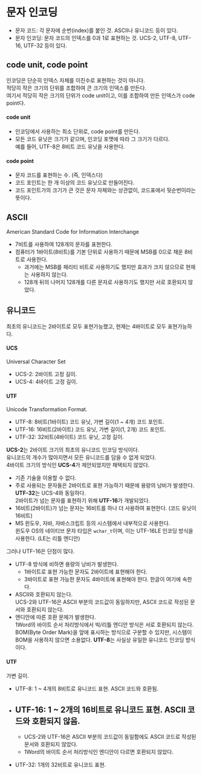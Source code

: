 # 문자 인코딩
- 문자 코드: 각 문자에 순번(index)를 붙인 것. ASCII나 유니코드 등이 있다.
- 문자 인코딩: 문자 코드의 인덱스를 0과 1로 표현하는 것. UCS-2, UTF-8, UTF-16, UTF-32 등이 있다.

## code unit, code point
인코딩은 단순히 인덱스 자체를 이진수로 표현하는 것이 아니다.  
적당히 작은 크기의 단위를 조합하여 큰 크기의 인덱스를 만든다.  
여기서 적당히 작은 크기의 단위가 code unit이고, 이를 조합하여 만든 인덱스가 code point다.
#### code unit
- 인코딩에서 사용하는 최소 단위로, code point를 만든다.
- 모든 코드 유닛은 크기가 같으며, 인코딩 포맷에 따라 그 크기가 다르다.  
예를 들어, UTF-8은 8비트 코드 유닛을 사용한다.
#### code point
- 문자 코드를 표현하는 수. (즉, 인덱스다)  
- 코드 포인트는 한 개 이상의 코드 유닛으로 만들어진다.
- 코드 포인트가의 크기가 큰 것은 문자 자체와는 상관없이, 코드표에서 뒷순번이라는 뜻이다.

## ASCII
American Standard Code for Information Interchange
- 7비트를 사용하여 128개의 문자를 표현한다.
- 컴퓨터가 1바이트(8비트)를 기본 단위로 사용하기 때문에 MSB를 0으로 채운 8비트로 사용한다.
  - 과거에는 MSB를 패리티 비트로 사용하기도 했지만 효과가 크지 않으므로 현재는 사용하지 않는다.
  - 128개 뒤의 나머지 128개를 다른 문자로 사용하기도 했지만 서로 호환되지 않았다.

## 유니코드
최초의 유니코드는 2바이트로 모두 표현가능했고, 현재는 4바이트로 모두 표현가능하다.
#### UCS
Universal Character Set
- UCS-2: 2바이트 고정 길이.
- UCS-4: 4바이트 고정 길이.
#### UTF
Unicode Transformation Format.
- UTF-8:   8비트(1바이트) 코드 유닛, 가변 길이(1 ~ 4개) 코드 포인트.
- UTF-16: 16비트(2바이트) 코드 유닛, 가변 길이(1, 2개) 코드 포인트.
- UTF-32: 32비트(4바이트) 코드 유닛, 고정 길이.

**UCS-2**는 2바이트 크기의 최초의 유니코드 인코딩 방식이다.  
유니코드의 개수가 많아지면서 모든 유니코드를 담을 수 없게 되었다.  
 4바이트 크기의 방식인 **UCS-4**가 제안되었지만 채택되지 않았다.
- 기존 기술을 이용할 수 없다.
- 주로 사용되는 문자들은 2바이트로 표현 가능하기 때문에 용량의 낭비가 발생한다.
**UTF-32**는 UCS-4와 동일하다.  
2바이트가 넘는 문자를 표현하기 위해 **UTF-16**가 개발되었다.
- 16비트(2바이트)가 넘는 문자는 16비트를 하나 더 사용하여 표현한다. (코드 유닛이 16비트)
- MS 윈도우, 자바, 자바스크립트 등의 시스템에서 내부적으로 사용한다.  
윈도우 OS의 네이티브 문자 타입은 `wchar_t`이며, 이는 UTF-16LE 인코딩 방식을 사용한다. (LE는 리틀 엔디안)

그러나 UTF-16은 단점이 많다.
- UTF-8 방식에 비하면 용량의 낭비가 발생한다.
  - 1바이트로 표현 가능한 문자도 2바이트에 표현해야 한다.
  - 3바이트로 표현 가능한 문자도 4바이트에 표현해야 한다. 한글이 여기에 속한다.
- ASCII와 호환되지 않는다.  
UCS-2와 UTF-16은 ASCII 부분의 코드값이 동일하지만, ASCII 코드로 작성된 문서와 호환되지 않는다.
- 엔디안에 따른 호환 문제가 발생한다.  
1Word의 바이트 순서 처리방식에서 빅/리틀 엔디안 방식은 서로 호환되지 않는다.  
BOM(Byte Order Mark)을 앞에 표시하는 방식으로 구분할 수 있지만, 시스템이 BOM을 사용하지 않으면 소용없다.
**UTF-8**는 사실상 유일한 유니코드 인코딩 방식이다.
#### UTF
 가변 길이.
- UTF-8: 1 ~ 4개의 8비트로 유니코드 표현. ASCII 코드와 호환됨.
- UTF-16: 1 ~ 2개의 16비트로 유니코드 표현. ASCII 코드와 호환되지 않음.
  - 
  - UCS-2와 UTF-16은 ASCII 부분의 코드값이 동일함에도 ASCII 코드로 작성된 문서와 호환되지 않았다.
  - 1Word의 바이트 순서 처리방식인 엔디안이 다르면 호환되지 않았다.  
  
- UTF-32: 1개의 32비트로 유니코드 표현.
